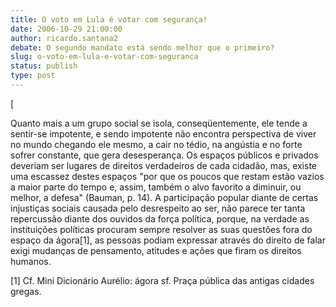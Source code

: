 ```yaml
---
title: O voto em Lula é votar com segurança!
date: 2006-10-29 21:00:00
author: ricardo.santana2
debate: O segundo mandato está sendo melhor que o primeiro?
slug: o-voto-em-lula-e-votar-com-seguranca
status: publish 
type: post
---
```


[







Quanto mais a um grupo social se isola,
conseqüentemente, ele tende a sentir-se impotente, e sendo impotente não
encontra perspectiva de viver no mundo chegando ele mesmo, a cair no tédio, na
angústia e no forte sofrer constante, que gera desesperança. Os espaços
públicos e privados deveriam ser lugares de direitos verdadeiros de cada
cidadão, mas, existe uma escassez destes espaços "por que os poucos que restam
estão vazios a maior parte do tempo e, assim, também o alvo favorito a diminuir,
ou melhor, a defesa" (Bauman, p. 14). A participação popular diante de certas
injustiças sociais causada pelo desrespeito ao ser, não parece ter tanta
repercussão diante dos ouvidos da força política, porque, na verdade as
instituições políticas procuram sempre resolver as suas questões fora do espaço
da ágora[1], as
pessoas podiam expressar através do direito de falar exigi mudanças de
pensamento, atitudes e ações que firam os direitos humanos.









[1] Cf. Mini
Dicionário Aurélio: ágora sf. Praça pública das antigas cidades gregas.
